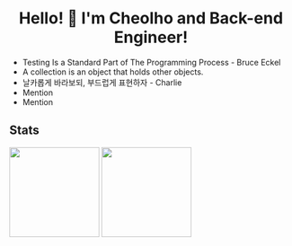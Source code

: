 <h1 align="center"> Hello! 👋  I'm Cheolho and Back-end Engineer!</h1>

* Testing Is a Standard Part of The Programming Process - Bruce Eckel
* A collection is an object that holds other objects.
* 날카롭게 바라보되, 부드럽게 표현하자 - Charlie
* Mention
* Mention


## Stats
<p align="left">
<img height='160' src="https://github-readme-stats.vercel.app/api?username=CheolhoJeon&show_icons=true&count_private=true">
<img height='160' src="https://github-readme-stats.vercel.app/api/top-langs/?username=CheolhoJeon">
</p>
